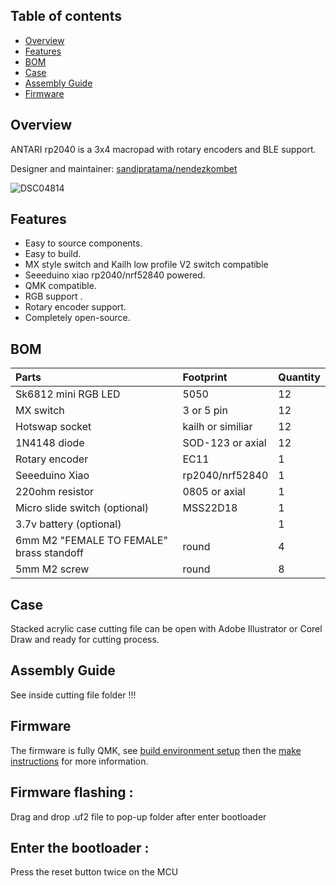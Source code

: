 ## Table of contents

- [Overview](#overview)
- [Features](#features)
- [BOM](#bom)
- [Case](#case)
- [Assembly Guide](#assembly-guide)
- [Firmware](#firmware)


## Overview


ANTARI rp2040 is a 3x4 macropad with rotary encoders and BLE support. 

Designer and maintainer: [sandipratama/nendezkombet](https://github.com/nendezkombet) 


![DSC04814](https://user-images.githubusercontent.com/82454371/150683198-763633a3-3cf9-430c-b591-c8792491a326.jpg)




## Features

- Easy to source components.
- Easy to build.
- MX style switch and Kailh low profile V2 switch compatible
- Seeeduino xiao rp2040/nrf52840 powered.
- QMK compatible.
- RGB support .
- Rotary encoder support.
- Completely open-source.



## BOM

|Parts|Footprint|Quantity|
|:---|:---|:---|
|Sk6812 mini RGB LED |5050|12|
|MX switch |3 or 5 pin|12|
|Hotswap socket |kailh or similiar |12|
|1N4148 diode |SOD-123 or axial|12|
|Rotary encoder|EC11|1|
|Seeeduino Xiao |rp2040/nrf52840|1|
|220ohm resistor|0805 or axial|1|
|Micro slide switch (optional)|MSS22D18 |1|
|3.7v battery (optional) ||1|
|6mm M2 "FEMALE TO FEMALE" brass standoff|round |4|
|5mm M2 screw |round |8|



## Case


Stacked acrylic case cutting file can be open with Adobe Illustrator or Corel Draw and ready for cutting process.


## Assembly Guide

See inside cutting file folder !!!


## Firmware


The firmware is fully QMK, see [build environment setup](https://docs.qmk.fm/#/getting_started_build_tools) then the [make instructions](https://docs.qmk.fm/#/getting_started_make_guide) for more information. 


## Firmware flashing :

Drag and drop .uf2 file to pop-up folder after enter bootloader

## Enter the bootloader :

Press the reset button twice on the MCU  


